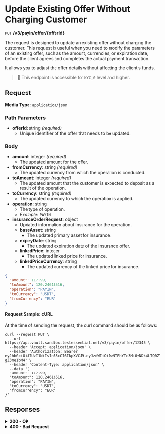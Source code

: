 # Update Existing Offer Without Charging Customer

`PUT` **/v3/payin/offer/{offerId}**

The request is designed to update an existing offer without charging the customer. This request is useful when you need to modify the parameters of an existing offer, such as the amount, currencies, or expiration date, before the client agrees and completes the actual payment transaction.

It allows you to adjust the offer details without affecting the client's funds.

> 📘 This endpoint is accessible for `KYC_0` level and higher.

## Request

**Media Type:** `application/json`

### Path Parameters
- **offerId**: string *(required)*
  - Unique identifier of the offer that needs to be updated.

### Body
- **amount**: integer *(required)*
  - The updated amount for the offer.
- **fromCurrency**: string *(required)*
  - The updated currency from which the operation is conducted.
- **toAmount**: integer *(required)*
  - The updated amount that the customer is expected to deposit as a result of the operation.
- **toCurrency**: string *(required)*
  - The updated currency to which the operation is applied.
- **operation**: string
  - The type of operation.
  - *Example*: `PAYIN`
- **insuranceOrderRequest**: object
  - Updated information about insurance for the operation.
  - **baseAsset**: string
    - The updated primary asset for insurance.
  - **expiryDate**: string
    - The updated expiration date of the insurance offer.
  - **linkedPrice**: integer
    - The updated linked price for insurance.
  - **linkedPriceCurrency**: string
    - The updated currency of the linked price for insurance.

```json 
{
  "amount": 117.99,
  "toAmount": 120.24616516,
  "operation": "PAYIN",
  "toCurrency": "USDT",
  "fromCurrency": "EUR"
}
```

#### **Request Sample: cURL**

At the time of sending the request, the curl command should be as follows:

```curl cURL
curl --request PUT \
  --url https://api.vault.sandbox.testessential.net/v3/payin/offer/12345 \
  --header 'Accept: application/json' \
  --header 'Authorization: Bearer eyJhbGciOiJIUzI1NiIsInR5cCI6IkpXVCJ9.eyJzdWIiOiIwNTFhYTc3Mi0yNDk4LTQ0ZTEtODdmYi0zYzNhZDdlMTY1ODgiLCJleHAiOjE3MTE3ODM4OTYsImlhdCI6MTcxMTY5NzQ5Nn0.GBWhOHEIbiOipMa1kXMsamNqT1I6pFBe3-gZ3me1bM4' \
  --header 'Content-Type: application/json' \
  --data '{
  "amount": 117.99,
  "toAmount": 120.24616516,
  "operation": "PAYIN",
  "toCurrency": "USDT",
  "fromCurrency": "EUR"
}'
```

## Responses

<details>
<summary><strong>200 - OK</strong></summary>

**Media Type:** `application/json`
  
- **offerId**: `integer`
  - The unique identifier of the updated offer.
- **expirationTime**: `string<date-time>`
  - The time when the updated offer expires. In ISO 8601 format.
  - *Match pattern*: `YYYY-MM-DDThh:mm:ss<TZDSuffix>`
- **validSeconds**: `integer`
  - The number of seconds during which the updated offer is valid.
- **fromCurrency**: `string`
  - The updated currency of the operation.
- **rate**: `object`
  - Updated information about the exchange rate.
  - **rate**: `integer`
    - The updated exchange rate.
  - **currency**: `string`
    - The updated currency for the exchange.
- **commissionFix**: `integer`
  - Updated fixed commission.
- **commissionPercentage**: `integer`
  - Updated percentage commission.
- **minCrypto**: `integer`
  - Updated minimum amount in cryptocurrency.
- **maxCrypto**: `integer`
  - Updated maximum amount in cryptocurrency.
- **feeInfo**: `array[object]`
  - Updated information about fees.
  - **name**: `string`
    - The name of the updated fee.
  - **value**: `integer`
    - Fee value. It should be a positive numeric value.
  - **valueOld**: `integer`
    - Old fee value. It should be a positive numeric value.
  - **scale**: `integer`
    - Scale of the fee. It should be a positive numeric value.
  - **currency**: `string`
    - Currency of the fee. It should be a three-letter currency code.
- **limit**: `object`
  - The updated limit of the operation.
  - **value**: `integer`
    - The limit value. It should be a positive numeric value.
  - **currency**: `string`
    - The currency of the limit. It should be a three-letter currency code.
- **fees**: `object`
  - Updated detailed information about fees associated with the operation.
  - **currency**: `string`
    - The currency of fees. It should be a three-letter currency code.
  - **scale**: `integer`
    - Scale of fees. It should be a positive numeric value.
  - **rate**: `integer`
    - Rate of fees. It should be a positive numeric value.
  - **partnerFee**: `integer`
    - Partner fee. It should be a positive numeric value.
  - **crypteriumGas**: `integer`
    - Crypterium gas fee. It should be a positive numeric value.
  - **additionalFee**: `integer`
    - Additional fee. It should be a positive numeric value.
  - **transactionFee**: `integer`
    - Transaction fee. It should be a positive numeric value.
  - **insuranceFee**: `integer`
    - Insurance fee. It should be a positive numeric value.
- **feeTableEnabled**: `boolean`
  - Indicates if the fee table is enabled.
  - *Default*: `true`
- **feeTable**: `array[object]`
  - Updated information about fee percentages based on transaction amounts.


```json 
{
  "fees": {
    "rate": 0.03,
    "scale": 8,
    "currency": "EUR",
    "feeTable": [
      {
        "percent": 1.5,
        "amountTo": {
          "value": 250,
          "currency": "EUR"
        },
        "amountFrom": {
          "value": 0,
          "currency": "EUR"
        }
      },
      {
        "percent": 0.5,
        "amountTo": null,
        "amountFrom": {
          "value": 250,
          "currency": "EUR"
        }
      }
    ],
    "partnerFee": 0,
    "insuranceFee": null,
    "crypteriumGas": 0,
    "transactionFee": 0
  },
  "rate": {
    "rate": 1.0191216642151713,
    "currency": "EUR",
    "maxCrypto": 0,
    "minCrypto": 0,
    "commissionFix": 0,
    "commissionPercentage": 0
  },
  "feeInfo": [
    {
      "name": "Crypt gas",
      "scale": 8,
      "value": 0,
      "currency": "EUR",
      "valueOld": 0
    },
    {
      "name": "Transaction fee",
      "scale": 8,
      "value": 0,
      "currency": "EUR",
      "valueOld": 1.76985
    }
  ],
  "offerId": 515570158,
  "fromCurrency": "EUR",
  "validSeconds": 20,
  "expirationTime": "2023-10-04T15:25:22.543+00:00"
}
```
  
</details>


<details>
<summary><strong>400 - Bad Request</strong></summary>

The response status code indicates that the requested page was not found on the server.
  
**Media type:** `application/json`
  
  

- **message:** string
  - Message displayed to the user.

- **field:** string
  - Specifies the field in the request that caused the error.

- **errorId:** integer
  - Identifier of the error.

- **systemId:** string
  - Identifier of the component.

- **originalMessage:** string
  - The original error message.

- **errorStackTrace:** string
  - The place where the error occurred in the code.

- **data:** object
  - Additional data related to the error, structured as key-value pairs.
    - **additionalProp1:** object
    - **additionalProp2:** object
    - **additionalProp3:** object

- **error:** string
  - Identifier of the error.

    
**Responses example**

```json
{
  "error": "COMMON",
  "errorId": 0,
  "message": "Sorry for inconvenience. We're fixing the issue. If you have urgent questions, contact support",
  "systemId": "core"
}
```

</details>
